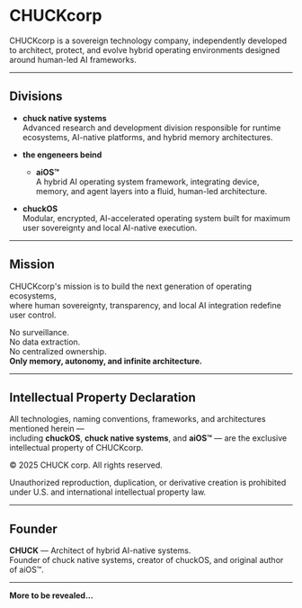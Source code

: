 # CHUCKcorp

CHUCKcorp is a sovereign technology company, independently developed to architect, protect, and evolve hybrid operating environments designed around human-led AI frameworks.

---

## Divisions

- **chuck native systems**  
  Advanced research and development division responsible for runtime ecosystems, AI-native platforms, and hybrid memory architectures.

- **the engeneers beind**
   - **aiOS™**  
    A hybrid AI operating system framework, integrating device, memory, and agent layers into a fluid, human-led architecture.

 - **chuckOS**  
    Modular, encrypted, AI-accelerated operating system built for maximum user sovereignty and local AI-native execution.

---

## Mission

CHUCKcorp's mission is to build the next generation of operating ecosystems,  
where human sovereignty, transparency, and local AI integration redefine user control.

No surveillance.  
No data extraction.  
No centralized ownership.  
**Only memory, autonomy, and infinite architecture.**

---

## Intellectual Property Declaration

All technologies, naming conventions, frameworks, and architectures mentioned herein —  
including **chuckOS**, **chuck native systems**, and **aiOS™** — are the exclusive intellectual property of CHUCKcorp.

© 2025 CHUCK corp. All rights reserved.

Unauthorized reproduction, duplication, or derivative creation is prohibited  
under U.S. and international intellectual property law.

---

## Founder

**CHUCK** — Architect of hybrid AI-native systems.  
Founder of chuck native systems, creator of chuckOS, and original author of aiOS™.

---

**More to be revealed...**
